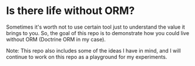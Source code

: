 Is there life without ORM?
====================================

Sometimes it's worth not to use certain tool just to understand the value
it brings to you. So, the goal of this repo is to demonstrate how you could
live without ORM (Doctrine ORM in my case).

Note: This repo also includes some of the ideas I have in mind, and 
I will continue to work on this repo as a playground for my experiments.

